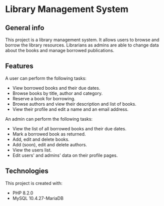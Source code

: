 # Library Management System

## General info
This project is a library management system.
It allows users to browse and borrow the library resources.
Librarians as admins are able to change data about the books and manage borrowed publications.

## Features
A user can perform the following tasks:
* View borrowed books and their due dates.
* Browse books by title, author and category.
* Reserve a book for borrowing.
* Browse authors and view their description and list of books.
* View their profile and edit a name and an email address.

An admin can perform the following tasks:
* View the list of all borrowed books and their due dates.
* Mark a borrowed book as returned.
* Add, edit and delete books.
* Add (soon), edit and delete authors.
* View the users list.
* Edit users' and admins' data on their profile pages.

## Technologies
This project is created with:
* PHP 8.2.0
* MySQL 10.4.27-MariaDB